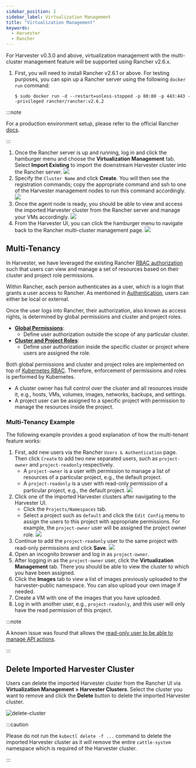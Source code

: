 ```yaml
---
sidebar_position: 2
sidebar_label: Virtualization Management
title: "Virtualization Management"
keywords:
  - Harvester
  - Rancher
---
```


For Harvester v0.3.0 and above, virtualization management with the multi-cluster management feature will be supported using Rancher v2.6.x.

1. First, you will need to install Rancher v2.6.1 or above. For testing purposes, you can spin up a Rancher server using the following `docker run` command: 
    ```
    $ sudo docker run -d --restart=unless-stopped -p 80:80 -p 443:443 --privileged rancher/rancher:v2.6.2
    ```

:::note

For a production environment setup, please refer to the official Rancher [docs](https://rancher.com/docs/rancher/v2.6/en/quick-start-guide/deployment/).

:::

1. Once the Rancher server is up and running, log in and click the hamburger menu and choose the **Virtualization Management** tab. Select **Import Existing** to import the downstream Harvester cluster into the Rancher server.
![](./assets/vm-menu.png)
1. Specify the `Cluster Name` and click **Create**. You will then see the registration commands; copy the appropriate command and ssh to one of the Harvester management nodes to run this command accordingly.
![](./assets/harv-importing.png)
1. Once the agent node is ready, you should be able to view and access the imported Harvester cluster from the Rancher server and manage your VMs accordingly.
![](./assets/harv-cluster-view.png)
1. From the Harvester UI, you can click the hamburger menu to navigate back to the Rancher multi-cluster management page.
![](./assets/harv-back.png)

## Multi-Tenancy

In Harvester, we have leveraged the existing Rancher [RBAC authorization](https://rancher.com/docs/rancher/v2.6/en/admin-settings/rbac/) such that users can view and manage a set of resources based on their cluster and project role permissions.

Within Rancher, each person authenticates as a user, which is a login that grants a user access to Rancher. As mentioned in [Authentication](https://rancher.com/docs/rancher/v2.6/en/admin-settings/authentication/), users can either be local or external.

Once the user logs into Rancher, their authorization, also known as access rights, is determined by global permissions and cluster and project roles.

- [**Global Permissions**](https://rancher.com/docs/rancher/v2.6/en/admin-settings/rbac/global-permissions/):
    - Define user authorization outside the scope of any particular cluster.
- [**Cluster and Project Roles**](https://rancher.com/docs/rancher/v2.6/en/admin-settings/rbac/cluster-project-roles/):
    - Define user authorization inside the specific cluster or project where users are assigned the role.

Both global permissions and cluster and project roles are implemented on top of [Kubernetes RBAC](https://kubernetes.io/docs/reference/access-authn-authz/rbac/). Therefore, enforcement of permissions and roles is performed by Kubernetes.

- A cluster owner has full control over the cluster and all resources inside it, e.g., hosts, VMs, volumes, images, networks, backups, and settings.
- A project user can be assigned to a specific project with permission to manage the resources inside the project.


### Multi-Tenancy Example
The following example provides a good explanation of how the multi-tenant feature works:

1. First, add new users via the Rancher `Users & Authentication` page. Then click `Create` to add two new separated users, such as `project-owner` and `project-readonly` respectively.
    - A `project-owner` is a user with permission to manage a list of resources of a particular project, e.g., the default project.
    - A `project-readonly` is a user with read-only permission of a particular project, e.g., the default project.
    ![](./assets/create-user.png)
1. Click one of the imported Harvester clusters after navigating to the Harvester UI.
    - Click the `Projects/Namespaces` tab.
    - Select a project such as `default` and click the `Edit Config` menu to assign the users to this project with appropriate permissions. For example, the `project-owner` user will be assigned the project owner role.
   ![](./assets/add-member.png)
1. Continue to add the `project-readonly` user to the same project with read-only permissions and click **Save**.
   ![](./assets/added-user.png)
1. Open an incognito browser and log in as `project-owner`.
1. After logging in as the `project-owner` user, click the **Virtualization Management** tab. There you should be able to view the cluster to which you have been assigned.
1. Click the **Images** tab to view a list of images previously uploaded to the harvester-public namespace. You can also upload your own image if needed.
1. Create a VM with one of the images that you have uploaded.
1. Log in with another user, e.g., `project-readonly`, and this user will only have the read permission of this project.

:::note

A known issue was found that allows the [read-only user to be able to manage API actions](https://github.com/harvester/harvester/issues/1406).

:::

## Delete Imported Harvester Cluster

Users can delete the imported Harvester cluster from the Rancher UI via **Virtualization Management > Harvester Clusters**. Select the cluster you want to remove and click the **Delete** button to delete the imported Harvester cluster.

![delete-cluster](assets/delete-harvester-cluster.png)

:::caution

Please do not run the `kubectl delete -f ...` command to delete the imported Harvester cluster as it will remove the entire `cattle-system` namespace which is required of the Harvester cluster.

:::
